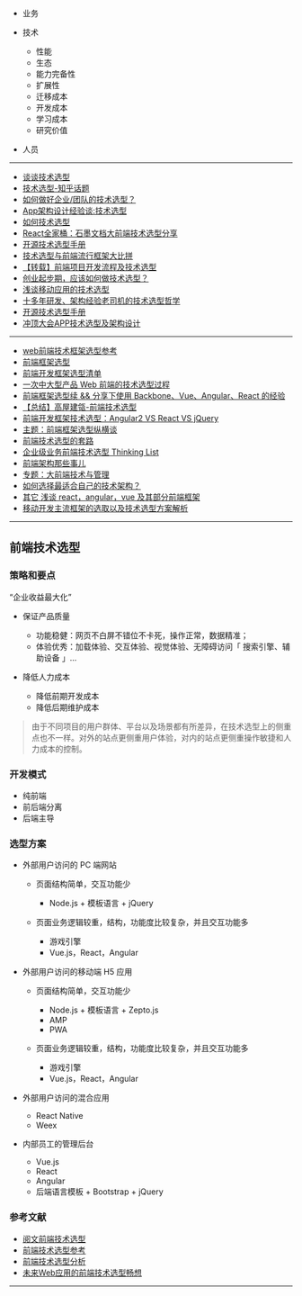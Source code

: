 - 业务
- 技术

    - 性能
    - 生态
    - 能力完备性
    - 扩展性
    - 迁移成本
    - 开发成本
    - 学习成本
    - 研究价值
    
- 人员

---

- [谈谈技术选型](http://www.infoq.com/cn/news/2017/02/Technology-selection)
- [技术选型-知乎话题](https://www.zhihu.com/topic/19562404/hot)
- [如何做好企业/团队的技术选型？](http://blog.jobbole.com/1542/)
- [App架构设计经验谈:技术选型](http://android.jobbole.com/82516/)
- [如何技术选型](http://www.techug.com/post/it-depends.html)
- [React全家桶：石墨文档大前端技术选型分享](https://juejin.im/entry/59b0c0c4f265da246c4a4f3f)
- [开源技术选型手册](https://www.w3cschool.cn/oswhy/)
- [技术选型与前端流行框架大比拼](https://cnodejs.org/topic/55e9a2f19bb440e0240b2bfd)
- [【转载】前端项目开发流程及技术选型](https://blog.csdn.net/hicoldcat/article/details/53995337)
- [创业起步期，应该如何做技术选型？](http://www.10tiao.com/html/219/201703/2659599097/1.html)
- [浅谈移动应用的技术选型](https://insights.thoughtworks.cn/mobile-tech-stack/)
- [十多年研发、架构经验老司机的技术选型哲学](http://www.21ic.com/chongdian/zhenxin/2018-03-16/754289.html)
- [开源技术选型手册](https://baike.baidu.com/item/%E5%BC%80%E6%BA%90%E6%8A%80%E6%9C%AF%E9%80%89%E5%9E%8B%E6%89%8B%E5%86%8C)
- [冲顶大会APP技术选型及架构设计](http://blog.51cto.com/12240152/2057545)

---

- [web前端技术框架选型参考](https://www.cnblogs.com/BGOnline/p/6807658.html)
- [前端框架选型](http://web.jobbole.com/91594/)
- [前端开发框架选型清单](http://www.infoq.com/cn/news/2014/05/web-ui-framework)
- [一次中大型产品 Web 前端的技术选型过程](https://toutiao.io/posts/p9i0cx/preview)
- [前端框架选型续 && 分享下使用 Backbone、Vue、Angular、React 的经验](https://www.phodal.com/blog/experience-share-on-angular-vue-react-dili-frontend-framework/)
- [【总结】高屋建瓴-前端技术选型](https://www.jishux.com/plus/view-697155-1.html)
- [前端开发框架技术选型：Angular2 VS React VS jQuery](http://www.techbrood.com/zh/news/javascript/%E5%89%8D%E7%AB%AF%E5%BC%80%E5%8F%91%E6%A1%86%E6%9E%B6%E6%8A%80%E6%9C%AF%E9%80%89%E5%9E%8B%EF%BC%9Aangular2-vs-react-vs-jquery_2.html)
- [主题：前端框架选型纵横谈](http://www.iteye.com/topic/1134912)
- [前端技术选型的套路](http://www.zeromike.net/2017/02/28/%E6%8A%80%E6%9C%AF%E9%80%89%E5%9E%8B%E7%9A%84%E5%A5%97%E8%B7%AF/)
- [企业级业务前端技术选型 Thinking List](http://www.10tiao.com/html/481/201708/2653285601/1.html)
- [前端架构那些事儿](https://div.io/topic/442)
- [专题：大前端技术与管理](https://bj2017.archsummit.com/track/212)
- [如何选择最适合自己的技术架构？](http://gitbook.cn/books/598956291905e9194ea9998d/index.html)
- [其它 浅谈 react，angular，vue 及其部分前端框架](https://www.w3cvip.org/topics/93)
- [移动开发主流框架的选取以及技术选型方案解析](http://mdsa.51cto.com/art/201705/538984.htm)

---

## 前端技术选型

### 策略和要点

“企业收益最大化”

- 保证产品质量

    - 功能稳健：网页不白屏不错位不卡死，操作正常，数据精准；
    - 体验优秀：加载体验、交互体验、视觉体验、无障碍访问「 搜索引擎、辅助设备 」…

- 降低人力成本

    - 降低前期开发成本
    - 降低后期维护成本

> 由于不同项目的用户群体、平台以及场景都有所差异，在技术选型上的侧重点也不一样。对外的站点更侧重用户体验，对内的站点更侧重操作敏捷和人力成本的控制。

### 开发模式

- 纯前端
- 前后端分离
- 后端主导

### 选型方案

- 外部用户访问的 PC 端网站

    - 页面结构简单，交互功能少

        - Node.js + 模板语言 + jQuery

    - 页面业务逻辑较重，结构，功能度比较复杂，并且交互功能多

        - 游戏引擎
        - Vue.js，React，Angular

- 外部用户访问的移动端 H5 应用

    - 页面结构简单，交互功能少

        - Node.js + 模板语言 + Zepto.js
        - AMP
        - PWA

    - 页面业务逻辑较重，结构，功能度比较复杂，并且交互功能多

        - 游戏引擎
        - Vue.js，React，Angular

- 外部用户访问的混合应用

    - React Native
    - Weex

- 内部员工的管理后台

    - Vue.js
    - React
    - Angular
    - 后端语言模板 + Bootstrap + jQuery

### 参考文献

- [阅文前端技术选型](https://juejin.im/entry/5aa92cc06fb9a028c368805a)
- [前端技术选型参考](https://zhuanlan.zhihu.com/p/30305854)
- [前端技术选型分析](https://www.kancloud.cn/xiak/quanduan/280137)
- [未来Web应用的前端技术选型畅想](https://github.com/xufei/blog/issues/24)

---
